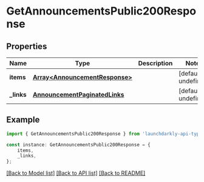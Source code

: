 # GetAnnouncementsPublic200Response


## Properties

Name | Type | Description | Notes
------------ | ------------- | ------------- | -------------
**items** | [**Array&lt;AnnouncementResponse&gt;**](AnnouncementResponse.md) |  | [default to undefined]
**_links** | [**AnnouncementPaginatedLinks**](AnnouncementPaginatedLinks.md) |  | [default to undefined]

## Example

```typescript
import { GetAnnouncementsPublic200Response } from 'launchdarkly-api-typescript';

const instance: GetAnnouncementsPublic200Response = {
    items,
    _links,
};
```

[[Back to Model list]](../README.md#documentation-for-models) [[Back to API list]](../README.md#documentation-for-api-endpoints) [[Back to README]](../README.md)
